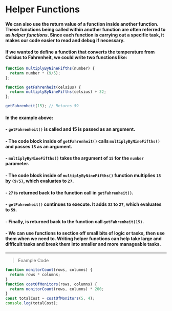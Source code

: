 # Helper Functions

#### We can also use the return value of a function inside another function. These functions being called within another function are often referred to as *helper functions*. Since each function is carrying out a specific task, it makes our code easier to read and debug if necessary.

#### If we wanted to define a function that converts the temperature from Celsius to Fahrenheit, we could write two functions like:
```js
function multiplyByNineFifths(number) {
  return number * (9/5);
};

function getFahrenheit(celsius) {
  return multiplyByNineFifths(celsius) + 32;
};

getFahrenheit(15); // Returns 59
```
#### In the example above:

#### - `getFahrenheit()` is called and 15 is passed as an argument.
#### - The code block inside of `getFahrenheit()` calls `multiplyByNineFifths()` and passes `15` as an argument.
#### - `multiplyByNineFifths()` takes the argument of `15` for the `number` parameter.
#### - The code block inside of `multiplyByNineFifths()` function multiplies `15` by `(9/5)`, which evaluates to `27`.
#### - `27` is returned back to the function call in `getFahrenheit()`.
#### - `getFahrenheit()` continues to execute. It adds `32` to `27`, which evaluates to `59`.
#### - Finally,    is returned back to the function call `getFahrenheit(15)`.

#### - We can use functions to section off small bits of logic or tasks, then use them when we need to. Writing helper functions can help take large and difficult tasks and break them into smaller and more manageable tasks.
---
> Example Code
```js
function monitorCount(rows, columns) {
  return rows * columns;
}
function costOfMonitors(rows, columns) {
  return monitorCount(rows, columns) * 200;
}
const totalCost = costOfMonitors(5, 4);
console.log(totalCost);
```